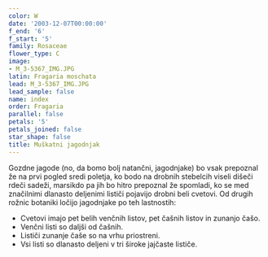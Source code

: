 ```yaml
---
color: W
date: '2003-12-07T00:00:00'
f_end: '6'
f_start: '5'
family: Rosaceae
flower_type: C
image:
- M_3-5367_IMG.JPG
latin: Fragaria moschata
lead: M_3-5367_IMG.JPG
lead_sample: false
name: index
order: Fragaria
parallel: false
petals: '5'
petals_joined: false
star_shape: false
title: Muškatni jagodnjak
---
```

Gozdne jagode (no, da bomo bolj natančni, jagodnjake) bo vsak prepoznal že na prvi pogled sredi poletja, ko bodo na drobnih stebelcih viseli dišeči rdeči sadeži, marsikdo pa jih bo hitro prepoznal že spomladi, ko se med značilnimi dlanasto deljenimi lističi pojavijo drobni beli cvetovi. Od drugih rožnic botaniki ločijo jagodnjake po teh lastnostih:

-   Cvetovi imajo pet belih venčnih listov, pet čašnih listov in zunanjo čašo.
-   Venčni listi so daljši od čašnih.
-   Lističi zunanje čaše so na vrhu priostreni.
-   Vsi listi so dlanasto deljeni v tri široke jajčaste lističe.
